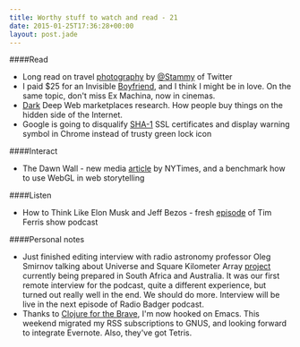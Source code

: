 ```yaml
---
title: Worthy stuff to watch and read - 21
date: 2015-01-25T17:36:28+00:00
layout: post.jade
---
```


####Read

* Long read on travel [photography](http://paulstamatiou.com/traveling-and-photography-part-1/) by [@Stammy](twitter.com/stammy) of Twitter
* I paid $25 for an Invisible [Boyfriend](http://www.washingtonpost.com/news/the-intersect/wp/2015/01/22/i-paid-25-for-an-invisible-boyfriend-and-i-think-i-might-be-in-love/), and I think I might be in love. On the same topic, don't miss Ex Machina, now in cinemas.
* [Dark](http://joel.mn/post/108657860988/deep-web-marketplaces) Deep Web marketplaces research. How people buy things on the hidden side of the Internet.
* Google is going to disqualify [SHA-1](http://googleonlinesecurity.blogspot.co.uk/2014/09/gradually-sunsetting-sha-1.html) SSL certificates and display warning symbol in Chrome instead of trusty green lock icon

####Interact

* The Dawn Wall - new media [article](http://www.nytimes.com/interactive/2015/01/09/sports/the-dawn-wall-el-capitan.html?_r=0) by NYTimes, and a benchmark how to use WebGL in web storytelling

####Listen

* How to Think Like Elon Musk and Jeff Bezos - fresh [episode](http://fourhourworkweek.com/2015/01/20/elon-musk-and-jeff-bezos/) of Tim Ferris show podcast

####Personal notes

* Just finished editing interview with radio astronomy professor Oleg Smirnov talking about Universe and Square Kilometer Array [project](http://en.wikipedia.org/wiki/Square_Kilometre_Array) currently being prepared in South Africa and Australia. It was our first remote interview for the podcast, quite a different experience, but turned out really well in the end. We should do more. Interview will be live in the next episode of Radio Badger podcast.
* Thanks to [Clojure for the Brave](http://www.braveclojure.com/), I'm now hooked on Emacs. This weekend migrated my RSS subscriptions to GNUS, and looking forward to integrate Evernote. Also, they've got Tetris.
